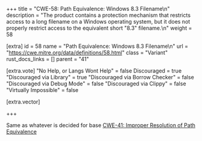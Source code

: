 +++
title = "CWE-58: Path Equivalence: Windows 8.3 Filename\n"
description = "The product contains a protection mechanism that restricts access to a long filename on a Windows operating system, but it does not properly restrict access to the equivalent short \"8.3\" filename.\n"
weight = 58

[extra]
id = 58
name = "Path Equivalence: Windows 8.3 Filename\n"
url = "https://cwe.mitre.org/data/definitions/58.html"
class = "Variant"
rust_docs_links = []
parent = "41"

[extra.vote]
"No Help, or Langs Wont Help" = false
Discouraged = true
"Discouraged via Library" = true
"Discouraged via Borrow Checker" = false
"Discouraged via Debug Mode" = false
"Discouraged via Clippy" = false
"Virtually Impossible" = false

[extra.vector]

+++

Same as whatever is decided for base [CWE-41: Improper Resolution of Path Equivalence](/rust-are-we-secure-yet/cwes/cwe-41)